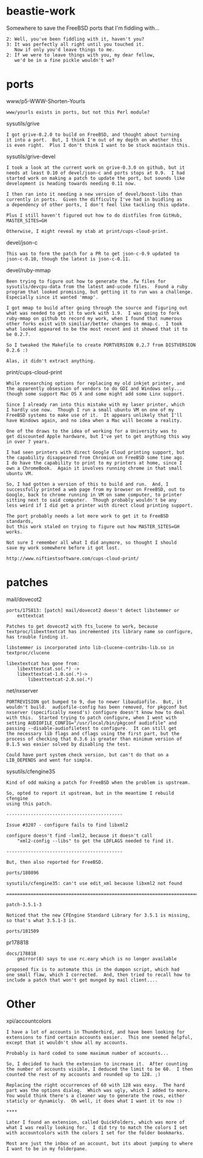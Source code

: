beastie-work
============
Somewhere to save the FreeBSD ports that I'm fiddling with...

	2: Well, you've been fiddling with it, haven't you?
	3: It was perfectly all right until you touched it.
	   Now if only you'd leave things to me.
	2: If we were to leave things with you, my dear fellow,
	   we'd be in a fine pickle wouldn't we?

ports
=====
www/p5-WWW-Shorten-Yourls

	www/yourls exists in ports, but not this Perl module?

sysutils/grive

	I got grive-0.2.0 to build on FreeBSD, and thought about turning
	it into a port.  But, I think I'm out of my depth on whether this
	is even right.  Plus I don't think I want to be stuck maintain this.

sysutils/grive-devel

	I took a look at the current work on grive-0.3.0 on github, but it
	needs at least 0.10 of devel/json-c and ports stops at 0.9.  I had
	started work on making a patch to update the port, but sounds like
	development is heading towards needing 0.11 now.

	I then ran into it needing a new version of devel/boost-libs than
	currently in ports.  Given the difficulty I've had in buidling as
	a dependency of other ports, I don't feel like tackling this update.

	Plus I still haven't figured out how to do distfiles from GitHub,
	MASTER_SITES=GH

	Otherwise, I might reveal my stab at print/cups-cloud-print.

devel/json-c

	This was to form the patch for a PR to get json-c-0.9 updated to
	json-c-0.10, though the latest is json-c-0.11.

devel/ruby-mmap

	Been trying to figure out how to generate the .fw files for
	sysutils/devcpu-data from the latest amd-ucode files.  Found a ruby
	program that looked promising, but getting it to run was a challenge.
	Especially since it wanted 'mmap'.

	I got mmap to build after going through the source and figuring out
	what was needed to get it to work with 1.9.  I was going to fork
	ruby-mmap on github to record my work, when I found that numerous
	other forks exist with similiar/better changes to mmap.c.  I took
	what looked appeared to be the most recent and it showed that it to
	be 0.2.7.

	So I tweaked the Makefile to create PORTVERSION 0.2.7 from DISTVERSION
	0.2.6 :)

	Alas, it didn't extract anything.

print/cups-cloud-print

	While researching options for replacing my old inkjet printer, and
	the apparently obsession of vendors to do GDI and Windows only...
	though some support Mac OS X and some might add some Linx support.

	Since I already ran into this mistake with my laser printer, which
	I hardly use now.  Though I run a small ubuntu VM on one of my
	FreeBSD systems to make use of it.  It appears unlikely that I'll
	have Windows again, and no idea when a Mac will become a reality.

	One of the draws to the idea of working for a University was to
	get discounted Apple hardware, but I've yet to get anything this way
	in over 7 years.

	I had seen printers with direct Google Cloud printing support, but
	the capability disappeared from Chromium on FreeBSD some time ago.
	I do have the capability to print to my printers at home, since I
	own a ChromeBook.  Again it involves running chrome in that small
	ubuntu VM.

	So, I had gotten a version of this to build and run.  And, I
	successfully printed a web page from my browser on FreeBSD, out to
	Google, back to chrome running in VM on same computer, to printer
	sitting next to said computer.  Though probably wouldn't be any
	less weird if I did get a printer with direct cloud printing support.

	The port probably needs a lot more work to get it to FreeBSD standards,
	but this work staled on trying to figure out how MASTER_SITES=GH works.

	Not sure I remember all what I did anymore, so thought I should
	save my work somewhere before it got lost.
	
	http://www.niftiestsoftware.com/cups-cloud-print/

patches
=======
mail/dovecot2

	ports/175813: [patch] mail/dovecot2 doesn't detect libstemmer or
		exttextcat

	Patches to get dovecot2 with fts_lucene to work, because
	textproc/libexttextcat has incremented its library name so configure,
	has trouble finding it.

	libstemmer is incorporated into lib-clucene-contribs-lib.so in
	textproc/clucene

	libextextcat has gone from:
	    libexttextcat.so(.*) ->
		libexttextcat-1.0.so(.*)->
			libexttextcat-2.0.so(.*)

net/nxserver

	PORTREVISION got bumped to 9, due to newer libaudiofile.  But, it
	wouldn't build.  audiofile-config has been removed, for pkgconf but
	nxserver (specifically nxesd's) configure doesn't know how to deal
	with this.  Started trying to patch configure, when I went with
	setting AUDIOFILE_CONFIG="/usr/local/bin/pkgconf audiofile" and
	passing --disable-audiofiletest to configure.  It can still get
	the necessary lib flags and cflags using the first part, but the
	process of checking that 0.3.6 is greater than minimum version of
	0.1.5 was easier solved by disabling the test.

	Could have port system check version, but can't do that on a 
	LIB_DEPENDS and went for simple.

sysutils/cfengine35

	Kind of odd making a patch for FreeBSD when the problem is upstream.
	
	So, opted to report it upstream, but in the meantime I rebuild cfengine
	using this patch.

	-------------------------------------------

	Issue #3207 - configure fails to find libxml2

	configure doesn't find -lxml2, because it doesn't call
		"xml2-config --libs" to get the LDFLAGS needed to find it.

	-------------------------------------------

	But, then also reported for FreeBSD.

	ports/180896

	sysutils/cfengine35: can't use edit_xml because libxml2 not found

	========================================================================

	patch-3.5.1-3

	Noticed that the new CFEngine Standard Library for 3.5.1 is missing,
	so that's what 3.5.1-3 is.

	ports/181509

pr178818

	docs/178818 
		gmirror(8) says to use rc.eary which is no longer available

	proposed fix is to automate this in the dumpon script, which had
	one small flaw, which I corrected.  And, then tried to recall how to
	include a patch that won't get munged by mail client....

Other
=====
xpi/accountcolors

	I have a lot of accounts in Thunderbird, and have been looking for
	extensions to find certain accounts easier.  This one seemed helpful,
	except that it wouldn't show all my accounts.

	Probably is hard coded to some maximum number of accounts...

	So, I decided to hack the extension to increase it.  After counting
	the number of accounts visible, I deduced the limit to be 60.  I then
	counted the rest of my accounts and rounded up to 128. ;)

	Replacing the right occurrences of 60 with 128 was easy.  The hard
	part was the options dialog.  Which was ugly, which I added to more.
	You would think there's a cleaner way to generate the rows, either
	staticly or dynamicly.  Oh well, it does what I want it to now :)

	****

	Later I found an extension, called QuickFolders, which was more of
	what I was really looking for.  I did try to match the colors I set
	with accountcolors with the colors I set for the folder bookmarks.

	Most are just the inbox of an account, but its about jumping to where
	I want to be in my folderpane.
